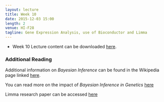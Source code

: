 ```yaml
---
layout: lecture
title: Week 10
date: 2015-12-03 15:00
length: 2
venue: HI-F28
tagline: Gene Expression Analysis, use of Bioconductor and Limma
---
```


* Week 10 Lecture content can be downloaded [here](http://opendsi.cc/bioinformatics/assets/Lecture_Wk10.pdf).

### Additional Reading

Additional information on *Bayesian Inference* can be found in the Wikipedia page linked [here](https://en.wikipedia.org/wiki/Bayesian_inference).


You can read more on the impact of *Bayesian Inference in Genetics* [here](http://opendsi.cc/bioinformatics/assets/Bayesian_Rev_genetics.pdf)


Limma research paper can be accessed [here](http://opendsi.cc/bioinformatics/assets/limma-biocbook-reprint.pdf)
